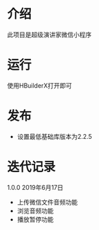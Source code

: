 # 介绍
此项目是超级演讲家微信小程序

# 运行

使用HBuilderX打开即可

# 发布

- 设置最低基础库版本为2.2.5

# 迭代记录

1.0.0 2019年6月17日 

- 上传微信文件音频功能
- 浏览音频功能
- 播放暂停功能